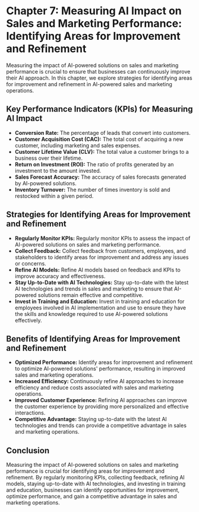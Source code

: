 Chapter 7: Measuring AI Impact on Sales and Marketing Performance: Identifying Areas for Improvement and Refinement
===================================================================================================================

Measuring the impact of AI-powered solutions on sales and marketing performance is crucial to ensure that businesses can continuously improve their AI approach. In this chapter, we explore strategies for identifying areas for improvement and refinement in AI-powered sales and marketing operations.

Key Performance Indicators (KPIs) for Measuring AI Impact
---------------------------------------------------------

* **Conversion Rate:** The percentage of leads that convert into customers.
* **Customer Acquisition Cost (CAC):** The total cost of acquiring a new customer, including marketing and sales expenses.
* **Customer Lifetime Value (CLV):** The total value a customer brings to a business over their lifetime.
* **Return on Investment (ROI):** The ratio of profits generated by an investment to the amount invested.
* **Sales Forecast Accuracy:** The accuracy of sales forecasts generated by AI-powered solutions.
* **Inventory Turnover:** The number of times inventory is sold and restocked within a given period.

Strategies for Identifying Areas for Improvement and Refinement
---------------------------------------------------------------

* **Regularly Monitor KPIs:** Regularly monitor KPIs to assess the impact of AI-powered solutions on sales and marketing performance.
* **Collect Feedback:** Collect feedback from customers, employees, and stakeholders to identify areas for improvement and address any issues or concerns.
* **Refine AI Models:** Refine AI models based on feedback and KPIs to improve accuracy and effectiveness.
* **Stay Up-to-Date with AI Technologies:** Stay up-to-date with the latest AI technologies and trends in sales and marketing to ensure that AI-powered solutions remain effective and competitive.
* **Invest in Training and Education:** Invest in training and education for employees involved in AI implementation and use to ensure they have the skills and knowledge required to use AI-powered solutions effectively.

Benefits of Identifying Areas for Improvement and Refinement
------------------------------------------------------------

* **Optimized Performance:** Identify areas for improvement and refinement to optimize AI-powered solutions' performance, resulting in improved sales and marketing operations.
* **Increased Efficiency:** Continuously refine AI approaches to increase efficiency and reduce costs associated with sales and marketing operations.
* **Improved Customer Experience:** Refining AI approaches can improve the customer experience by providing more personalized and effective interactions.
* **Competitive Advantage:** Staying up-to-date with the latest AI technologies and trends can provide a competitive advantage in sales and marketing operations.

Conclusion
----------

Measuring the impact of AI-powered solutions on sales and marketing performance is crucial for identifying areas for improvement and refinement. By regularly monitoring KPIs, collecting feedback, refining AI models, staying up-to-date with AI technologies, and investing in training and education, businesses can identify opportunities for improvement, optimize performance, and gain a competitive advantage in sales and marketing operations.
